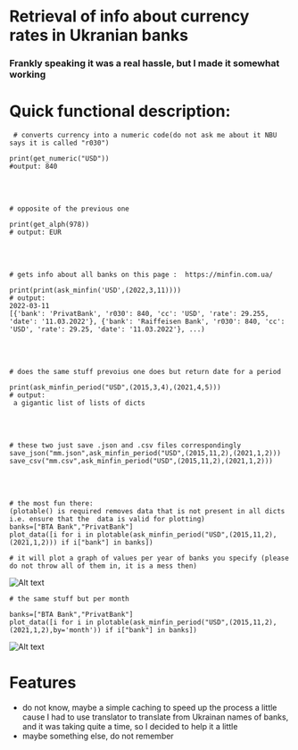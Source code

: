 # Retrieval of info about currency rates in Ukranian banks
### Frankly speaking it was a real hassle, but I made it somewhat working

# Quick functional description:

     # converts currency into a numeric code(do not ask me about it NBU says it is called "r030")
     
    print(get_numeric("USD"))
    #output: 840
\
&nbsp;

    # opposite of the previous one
    
    print(get_alph(978))
    # output: EUR
\
&nbsp;
    
    # gets info about all banks on this page :  https://minfin.com.ua/
    
    print(print(ask_minfin('USD',(2022,3,11))))
    # output:
    2022-03-11
    [{'bank': 'PrivatBank', 'r030': 840, 'cc': 'USD', 'rate': 29.255, 'date': '11.03.2022'}, {'bank': 'Raiffeisen Bank', 'r030': 840, 'cc': 'USD', 'rate': 29.25, 'date': '11.03.2022'}, ...)

\
&nbsp;
    
    # does the same stuff prevoius one does but return date for a period
    
    print(ask_minfin_period("USD",(2015,3,4),(2021,4,5)))
    # output:
     a gigantic list of lists of dicts

\
&nbsp;

    # these two just save .json and .csv files correspondingly 
    save_json("mm.json",ask_minfin_period("USD",(2015,11,2),(2021,1,2)))
    save_csv("mm.csv",ask_minfin_period("USD",(2015,11,2),(2021,1,2)))

\
&nbsp;
    
    # the most fun there:
    (plotable() is required removes data that is not present in all dicts i.e. ensure that the  data is valid for plotting)
    banks=["BTA Bank","PrivatBank"]
    plot_data([i for i in plotable(ask_minfin_period("USD",(2015,11,2),(2021,1,2))) if i["bank"] in banks])
    
    # it will plot a graph of values per year of banks you specify (please do not throw all of them in, it is a mess then)

![Alt text](fnw/inst1.png)
    
    # the same stuff but per month
    
    banks=["BTA Bank","PrivatBank"]
    plot_data([i for i in plotable(ask_minfin_period("USD",(2015,11,2),(2021,1,2),by='month')) if i["bank"] in banks])
    

![Alt text](fnw/inst2.png)

    

# Features
* do not know, maybe a simple caching to speed up the process a little cause I had to use translator to translate from Ukrainan names of banks, and it was taking quite a time, so I decided to help it a little
* maybe something else, do not remember
